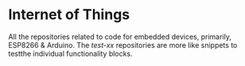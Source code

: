 # Internet of Things

All the repositories related to code for embedded devices, primarily, ESP8266 & Arduino.
The *test-xx* repositories are more like snippets to testthe individual functionality blocks.

